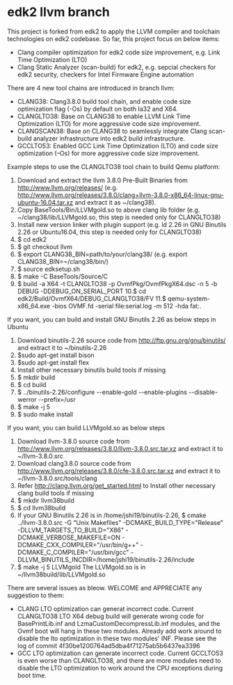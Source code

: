# edk2 llvm branch
This project is forked from edk2 to apply the LLVM compiler and toolchain technologies on edk2 codebase. So far, this project focus on below items:
* Clang compiler optimization for edk2 code size improvement, e.g. Link Time Optimization (LTO) 
* Clang Static Analyzer (scan-build) for edk2, e.g. sepcial checkers for edk2 security,  checkers for Intel Firmware Engine automation

There are 4 new tool chains are introduced in branch llvm:
* CLANG38:      Clang3.8.0 build tool chain, and enable code size optimization flag (-Os) by default on both Ia32 and X64.
* CLANGLTO38:   Base on CLANG38 to enable LLVM Link Time Optimization (LTO) for more aggressive code size improvement. 
* CLANGSCAN38:  Base on CLANG38 to seamlessly integrate Clang scan-build analyzer infrastructure into edk2 build infrastructure.
* GCCLTO53:     Enabled GCC Link Time Optimization (LTO) and code size optimization (–Os) for more aggressive code size improvement.

Example steps to use the CLANGLTO38 tool chain to build Qemu platform:
  1. Download and extract the llvm 3.8.0 Pre-Built Binaries from  http://www.llvm.org/releases/ (e.g. http://www.llvm.org/releases/3.8.0/clang+llvm-3.8.0-x86_64-linux-gnu-ubuntu-16.04.tar.xz and extract it as ~/clang38).
  2. Copy BaseTools/Bin/LLVMgold.so to above clang lib folder (e.g. ~/clang38/lib/LLVMgold.so, this step is needed only for CLANGLTO38)
  3. Install new version linker with plugin support (e.g. ld 2.26 in GNU Binutils 2.26 or Ubuntu16.04, this step is needed only for CLANGLTO38)
  4. $ cd edk2
  5. $ git checkout llvm
  6. $ export CLANG38_BIN=path/to/your/clang38/ (e.g. export CLANG38_BIN=~/clang38/bin/)
  7. $ source edksetup.sh
  8. $ make -C BaseTools/Source/C
  9. $ build -a X64 -t CLANGLTO38 -p OvmfPkg/OvmfPkgX64.dsc -n 5 -b DEBUG -DDEBUG_ON_SERIAL_PORT
  10.$ cd edk2/Build/OvmfX64/DEBUG_CLANGLTO38/FV
  11.$ qemu-system-x86_64.exe  -bios OVMF.fd -serial file:serial.log -m 512 -hda fat:.

If you want, you can build and install GNU Binutils 2.26 as below steps in Ubuntu
  1. Download binutils-2.26 source code from http://ftp.gnu.org/gnu/binutils/ and extract it to ~/binutils-2.26
  2. $sudo apt-get install bison
  3. $sudo apt-get install flex
  4. Install other necessary binutils build tools if missing
  5. $ mkdir build
  6. $ cd build
  7. $ ../binutils-2.26/configure --enable-gold --enable-plugins --disable-werror --prefix=/usr
  8. $ make -j 5
  9. $ sudo make install

If you want, you can build LLVMgold.so as below steps
  1. Download llvm-3.8.0 source code from http://www.llvm.org/releases/3.8.0/llvm-3.8.0.src.tar.xz and extract it to ~/llvm-3.8.0.src
  2. Download clang3.8.0 source code from http://www.llvm.org/releases/3.8.0/cfe-3.8.0.src.tar.xz and extract it to ~/llvm-3.8.0.src/tools/clang
  3. Refer http://clang.llvm.org/get_started.html to Install other necessary clang build tools if missing
  5. $ mkdir llvm38build
  6. $ cd llvm38build
  7. If your GNU Binutils 2.26 is in  /home/jshi19/binutils-2.26, $ cmake ../llvm-3.8.0.src -G "Unix Makefiles" -DCMAKE_BUILD_TYPE="Release" -DLLVM_TARGETS_TO_BUILD="X86" -DCMAKE_VERBOSE_MAKEFILE=ON -DCMAKE_CXX_COMPILER="/usr/bin/g++" -DCMAKE_C_COMPILER="/usr/bin/gcc" -DLLVM_BINUTILS_INCDIR=/home/jshi19/binutils-2.26/include
  8. $ make -j 5 LLVMgold
  The LLVMgold.so is in ~/llvm38build/lib/LLVMgold.so


There are several issues as bleow. WELCOME and APPRECIATE any suggestion to them:
* CLANG LTO optimization can generat incorrect code. Current CLANGLTO38 LTO X64 debug build will generate wrong code for BasePrintLib.inf and LzmaCustomDecompressLib.inf modules, and the Ovmf boot will hang in these two modules. Already add work around to disable the lto optimization in these two modules' INF. Please see the log of commit 4f30be1200764ad5dba4f71275ab5b6437ea3396
* GCC LTO optimization can generate incorrect code. Current GCCLTO53 is even worse than CLANGLTO38, and there are more modules need to disable the LTO optimization to work around the CPU exceptions during boot time.
